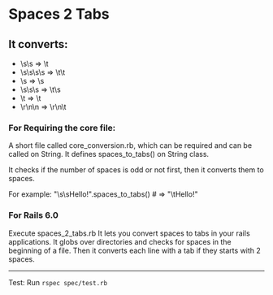 # Spaces 2 Tabs

## It converts:
+ \s\s => \t
+ \s\s\s\s => \t\t
+ \s => \s
+ \s\s\s => \t\s
+ \t => \t
+ \r\n\n => \r\n\t

### For Requiring the core file:
A short file called core_conversion.rb, which can be required and can be called on String.
It defines spaces_to_tabs() on String class.

It checks if the number of spaces is odd or not first, then it converts them to spaces.

For example:
"\s\sHello!".spaces_to_tabs()    # => "\tHello!"

### For Rails 6.0
Execute spaces_2_tabs.rb
It lets you convert spaces to tabs in your rails applications.
It globs over directories and checks for spaces in the beginning of a file.
Then it converts each line with a tab if they starts with 2 spaces.

---

Test:
	Run `rspec spec/test.rb`
